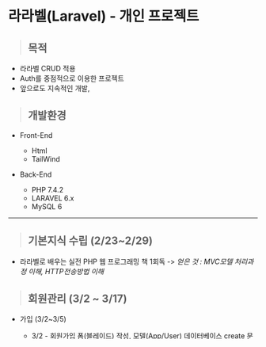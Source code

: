 라라벨(Laravel) - 개인 프로젝트 
==================

> ## 목적
  * 라라벨 CRUD 적용
  * Auth를 중점적으로 이용한 프로젝트
  * 앞으로도 지속적인 개발, 

> ## 개발환경
  * Front-End
    + Html
    + TailWind

  * Back-End
    + PHP 7.4.2
    + LARAVEL 6.x
    + MySQL 6 

***

> ## 기본지식 수립 (2/23~2/29)
 * 라라벨로 배우는 실전 PHP 웹 프로그래밍 책 1회독 
    -> _얻은 것 : MVC모델 처리과정 이해, HTTP전송방법 이해_ 
 
> ## 회원관리 (3/2 ~ 3/17)

 * 가입 (3/2~3/5)
    + 3/2 - 회원가입 폼(블레이드) 작성, 모델(App/User) 데이터베이스 create 문 작성, 마이그레이션(Migration) 작성   
    + 3/3 - DB에 회원정보 입력, 아이디&이메일 중복유저 검사, 입력값 빈칸 확인(Validate 활용)
    + 3/4 - 컨트롤러 수정, 회원가입 라우트 작성 
    + 3/5 - SweetAlter 라이브러리, barrydh 디버거바 사용, 컨트롤러 간결하게 수정, 모델 데이터타입 일부 수정 

 * 로그인 초기 폼 작성 (3/6~3/7)
    + 3/6 - 로그인 폼(블레이드) 작성, 로그인 라우트 작성 
    + 3/7 - 마이그레이션(Migration) 작성, 입력값 빈칸 확인(Validate 활용) 
    
 * Auth (3/8~3/14)
    + 3/8~3/13 - Auth 개념 숙지, 활용 
    + 3/14 - 로그인 Auth 작성 
 
 * 로그인 (3/15~3/16)
    + 3/15 - 로그인 컨트롤러 작성, 마이그레이션(Migration) 수정, 입력값과 DB의 입력값 확인, DB에 회원정보 입력, 아이디&이메일 중복유저 검사, 입력값 빈칸 확인(Validate 활용)
    + 3/16 - 로그아웃 폼(블레이드) 작성, 로그아웃 컨트롤러 작성, 세션 삭제, Auth::check를 활용한 유저접근권한 수정, 라우트 수정,
             회원탈퇴 폼(블레이드) 작성, 회원탈퇴 컨
> ## 게시판 
 * 파일업로드 (3/17 ~ 3/19)
    + 3/17 - Tailwind css 게시판 쪽에 적용, Auth 활용한 유저의 별명, 이메일 불러오기, 리스트 컨트롤러, 라우트 수정.
    + 3/18~3/19 - 파일 업로드, DB에 저장, 전송된 파일을 다른 폴더로 저장 
